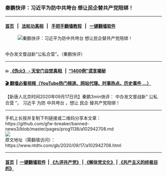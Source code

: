 ### 秦鹏快评：习近平为防中共垮台 想让民企替共产党陪绑！
------------------------

#### [首页](https://github.com/gfw-breaker/banned-news3/blob/master/README.md) &nbsp;&nbsp;|&nbsp;&nbsp; [法轮功真相](https://github.com/begood0513/basic/blob/master/README.md)  &nbsp;&nbsp;|&nbsp;&nbsp; [手把手翻墙教程](https://github.com/gfw-breaker/guides/wiki)  &nbsp;&nbsp;|&nbsp;&nbsp; [一键翻墙软件](https://github.com/gfw-breaker/nogfw/blob/master/README.md)  



<div><div class="featured_image">
 <figure>
  <img alt="秦鹏快评：习近平为防中共垮台 想让民企替共产党陪绑！" src="https://i.ntdtv.com/assets/uploads/2020/09/maxresdefault-6-7-800x450.jpg"/>
 </figure><br/>
 <span class="caption">
  中办发文督战新“公私合营”。（秦鹏快评）
 </span>
</div>
</div><hr/>

#### 💥 [《伪火》 - 天安门自焚真相 ](http://158.247.195.190:10000/videos/blog/weihuo.html)&nbsp; |&nbsp; [“1400例”谎言揭秘  ](http://158.247.195.190:10000/videos/blog/jiexi1400.html)

#### [ 🎬  翻墙必看视频（YouTube热门频道、网站代理、时事热点、历史事件 ...）](https://github.com/gfw-breaker/links/blob/master/banned.md)

<div><div class="post_content" itemprop="articleBody">
 <p>
  【新唐人北京时间2020年09月17日讯】秦鹏3min快评： 中办发文督战新“
  <ok href="https://www.ntdtv.com/gb/公私合营.htm">
   公私合营
  </ok>
  ”，
  <ok href="https://www.ntdtv.com/gb/习近平.htm">
   习近平
  </ok>
  为防
  <ok href="https://www.ntdtv.com/gb/中共垮台.htm">
   中共垮台
  </ok>
  ，想让
  <ok href="https://www.ntdtv.com/gb/民企.htm">
   民企
  </ok>
  替共产党陪绑！
 </p>
 <div class="video_fit_container">
 </div>
 <div class="single_ad">
 </div>
</div>
</div>
<hr/>
手机上长按并复制下列链接或二维码分享本文章：<br/>
https://github.com/gfw-breaker/banned-news3/blob/master/pages/prog1138/a102942708.md <br/>
<a href='https://github.com/gfw-breaker/banned-news3/blob/master/pages/prog1138/a102942708.md'><img src='https://github.com/gfw-breaker/banned-news3/blob/master/pages/prog1138/a102942708.md.png'/></a> <br/>
原文地址（需翻墙访问）：https://www.ntdtv.com/gb/2020/09/17/a102942708.html


------------------------
#### [首页](https://github.com/gfw-breaker/banned-news3/blob/master/README.md) &nbsp;|&nbsp; [一键翻墙软件](https://github.com/gfw-breaker/nogfw/blob/master/README.md) &nbsp;| [《九评共产党》](https://github.com/gfw-breaker/9ping.md/blob/master/README.md#九评之一评共产党是什么) | [《解体党文化》](https://github.com/gfw-breaker/jtdwh.md/blob/master/README.md) | [《共产主义的终极目的》](https://github.com/gfw-breaker/gczydzjmd.md/blob/master/README.md)


<img src='http://gfw-breaker.win/banned-news3/pages/prog1138/a102942708.md' width='0px' height='0px'/>